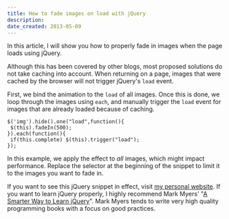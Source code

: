 ```yaml
---
title: How to fade images on load with jQuery
description: 
date_created: 2013-05-09
---
```


In this article, I will show you how to properly fade in images when the page loads using jQuery.

Although this has been covered by other blogs, most proposed solutions do not take caching into account. When returning on a page, images that were cached by the browser will not trigger jQuery's `load` event.

First, we bind the animation to the `load` of all images. Once this is done, we loop through the images using `each`, and manually trigger the `load` event for images that are already loaded because of caching.

```
$('img').hide().one("load",function(){
 $(this).fadeIn(500);
}).each(function(){
 if(this.complete) $(this).trigger("load");
});

```

In this example, we apply the effect to *all* images, which might impact performance. Replace the selector at the beginning of the snippet to limit it to the images you want to fade in.

If you want to see this jQuery snippet in effect, visit [my personal website](/). If you want to learn jQuery properly, I highly recommend Mark Myers' "[A Smarter Way to Learn jQuery](http://amzn.to/2fAGQhN)". Mark Myers tends to write very high quality programming books with a focus on good practices.

